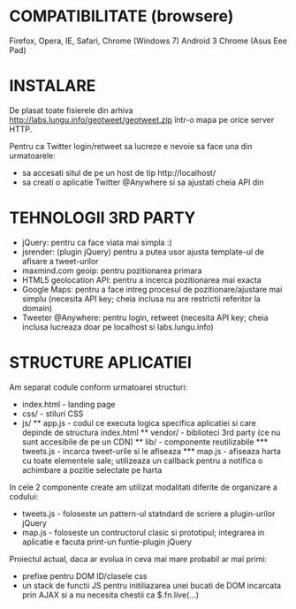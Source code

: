 COMPATIBILITATE (browsere)
==========================

Firefox, Opera, IE, Safari, Chrome (Windows 7)
Android 3 Chrome (Asus Eee Pad)


INSTALARE
=========

De plasat toate fisierele din arhiva http://labs.lungu.info/geotweet/geotweet.zip într-o mapa pe orice server HTTP.

Pentru ca Twitter login/retweet sa lucreze e nevoie sa face una din urmatoarele:
* sa accesati situl de pe un host de tip http://localhost/
* sa creati o aplicatie Twitter @Anywhere si sa ajustati cheia API din


TEHNOLOGII 3RD PARTY
====================

* jQuery: pentru ca face viata mai simpla :)
* jsrender: (plugin jQuery) pentru a putea usor ajusta template-ul de afisare a tweet-urilor
* maxmind.com geoip: pentru pozitionarea primara
* HTML5 geolocation API: pentru a incerca pozitionarea mai exacta
* Google Maps: pentru a face intreg procesul de pozitionare/ajustare mai simplu (necesita API key; cheia inclusa nu are restrictii referitor la domain)
* Tweeter @Anywhere: pentru login, retweet (necesita API key; cheia inclusa lucreaza doar pe localhost si labs.lungu.info)



STRUCTURE APLICATIEI
====================

Am separat codule conform urmatoarei structuri:
* index.html - landing page
* css/ - stiluri CSS
* js/
** app.js - codul ce executa logica specifica aplicatiei si care depinde de structura index.html
** vendor/ - biblioteci 3rd party (ce nu sunt accesibile de pe un CDN)
** lib/ - componente reutilizabile
*** tweets.js - incarca tweet-urile si le afiseaza
*** map.js - afiseaza harta cu toate elementele sale; utilizeaza un callback pentru a notifica o achimbare a pozitie selectate pe harta

In cele 2 componente create am utilizat modalitati diferite de organizare a codului:
* tweets.js - foloseste un pattern-ul statndard de scriere a plugin-urilor jQuery
* map.js - foloseste un contructorul clasic si prototipul; integrarea in aplicatie e facuta print-un funtie-plugin jQuery


Proiectul actual, daca ar evolua in ceva mai mare probabil ar mai primi:
* prefixe pentru DOM ID/clasele css
* un stack de functii JS pentru initiliazarea unei bucati de DOM incarcata prin AJAX si a nu necesita chestii ca $.fn.live(...)
